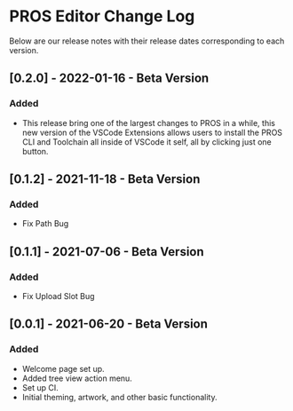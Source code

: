 # PROS Editor Change Log

Below are our release notes with their release dates corresponding to each version.

## [0.2.0] - 2022-01-16 - Beta Version
### Added
- This release bring one of the largest changes to PROS in a while, this new version of the VSCode Extensions allows users to install the PROS CLI and Toolchain all inside of VSCode it self, all by clicking just one button.

## [0.1.2] - 2021-11-18 - Beta Version
### Added
- Fix Path Bug

## [0.1.1] - 2021-07-06 - Beta Version
### Added
- Fix Upload Slot Bug

## [0.0.1] - 2021-06-20 - Beta Version
### Added
- Welcome page set up.
- Added tree view action menu.
- Set up CI.
- Initial theming, artwork, and other basic functionality.